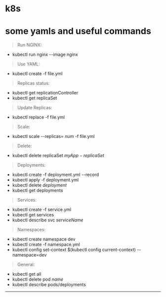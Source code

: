 # k8s
# some yamls and useful commands

> Run NGINX:
- kubectl run nginx --image nginx

> Use YAML:
- kubectl create -f file.yml

> Replicas status:
- kubectl get replicationController
- kubectl get replicaSet

> Update Replicas:
- kubectl replace -f file.yml
> Scale:
- kubectl scale --replicas= $num$ -f file.yml
> Delete:
- kubectl delete replicaSet $myApp-replicaSet$

> Deployments:
- kubectl create -f deployment.yml --record
- kubectl apply -f deployment.yml
- kubectl delete $deployment$
- kubectl get deployments

> Services:
- kubectl create -f service.yml
- kubectl get services
- kubectl describe svc $serviceName$

> Namespaces:
- kubectl create namespace dev
- kubectl create -f namespace.yml
- kubectl config set-context $(kubectl config current-context) --namespace=dev

> General:
- kubectl get all
- kubectl delete pod $name$
- kubectl describe pods/deployments

---
